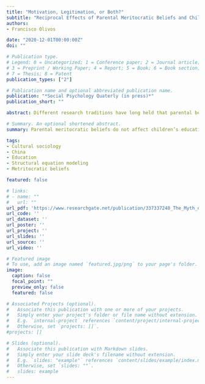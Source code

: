 ```yaml
---
title: "Motivation, Legitimation, or Both?"
subtitle: "Reciprocal Effects of Parental Meritocratic Beliefs and Children’s Educational Performance in China"
authors:
- Francisco Olivos

date: "2020-12-01T00:00:00Z"
doi: ""

# Publication type.
# Legend: 0 = Uncategorized; 1 = Conference paper; 2 = Journal article;
# 3 = Preprint / Working Paper; 4 = Report; 5 = Book; 6 = Book section;
# 7 = Thesis; 8 = Patent
publication_types: ["2"]

# Publication name and optional abbreviated publication name.
publication: "*Social Psychology Quaterly (in press)*"
publication_short: ""

abstract: Different research traditions have long held that parental beliefs motivate children’s educational achievement. However, regarding meritocratic beliefs, sociologists often argue that meritocratic narratives legitimize and make sense of societal inequalities as justly deserved. Using the case of China, I simultaneously tested these two competing hypotheses of the relationship between parental perception of meritocracy and children’s educational achievement. Parental beliefs about skills and hard work as predictors of higher grades were used. I analyzed data from the first and second waves of the China Educational Panel Survey. Autoregressive cross-lagged structural models indicated that parental meritocratic beliefs do not affect children’s educational performance but, rather, meritocratic beliefs are affected by academic results, suggesting their justificatory role. This pattern is much sharper in rural China, where traditional Chinese culture is preserved, and more salient in the case of hard work. The implications of meritocratic beliefs for a broader discussion of citizens’ beliefs about social inequalities and stratification are discussed.

# Summary. An optional shortened abstract.
summary: Parental meritocratic beliefs do not affect children’s educational performance but, rather, meritocratic beliefs are affected by academic results, suggesting their justificatory role.

tags:
- Cultural sociology
- China
- Education 
- Structural equation modeling
- Metritocratic beliefs

featured: false

# links:
# - name: ""
#   url: ""
url_pdf: 'https://www.researchgate.net/publication/337337248_The_Myth_of_Hard_Work_Reciprocal_Effects_of_Parental_Meritocratic_Beliefs_and_Educational_Performance_in_China'
url_code: ''
url_dataset: ''
url_poster: ''
url_project: ''
url_slides: ''
url_source: ''
url_video: ''

# Featured image
# To use, add an image named `featured.jpg/png` to your page's folder. 
image:
  caption: false
  focal_point: ""
  preview_only: false
  featured: false

# Associated Projects (optional).
#   Associate this publication with one or more of your projects.
#   Simply enter your project's folder or file name without extension.
#   E.g. `internal-project` references `content/project/internal-project/index.md`.
#   Otherwise, set `projects: []`.
#projects: []

# Slides (optional).
#   Associate this publication with Markdown slides.
#   Simply enter your slide deck's filename without extension.
#   E.g. `slides: "example"` references `content/slides/example/index.md`.
#   Otherwise, set `slides: ""`.
#   slides: example
---
```


